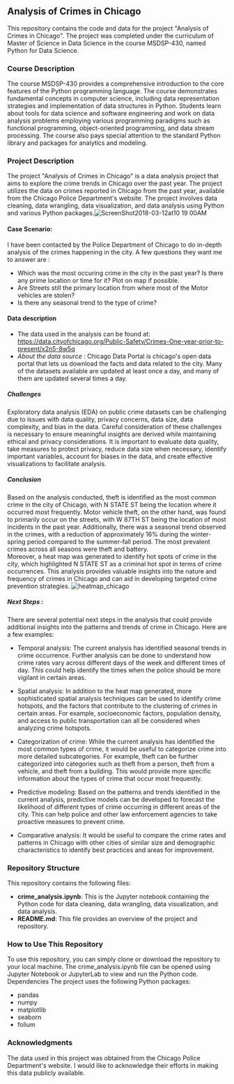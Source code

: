 ## Analysis of Crimes in Chicago
This repository contains the code and data for the project "Analysis of Crimes in Chicago". The project was completed under the curriculum of Master of Science in Data Science in the course MSDSP-430, named Python for Data Science.
### Course Description
The course MSDSP-430 provides a comprehensive introduction to the core features of the Python programming language. The course demonstrates fundamental concepts in computer science, including data representation strategies and implementation of data structures in Python. Students learn about tools for data science and software engineering and work on data analysis problems employing various programming paradigms such as functional programming, object-oriented programming, and data stream processing. The course also pays special attention to the standard Python library and packages for analytics and modeling.
### Project Description
The project "Analysis of Crimes in Chicago" is a data analysis project that aims to explore the crime trends in Chicago over the past year. The project utilizes the data on crimes reported in Chicago from the past year, available from the Chicago Police Department's website. The project involves data cleaning, data wrangling, data visualization, and data analysis using Python and various Python packages.![ScreenShot2018-03-12at10 19 00AM](https://user-images.githubusercontent.com/65723872/225017633-d216eadd-6fe0-4e6f-9bc9-f04af4d7d7c1.png)

#### Case Scenario:
I have been contacted by the Police Department of Chicago to do in-depth analysis of the crimes happening in the city. A few questions they want me to answer are :

- Which was the most occuring crime in the city in the past year? Is there any prime location or time for it? Plot on map if possible.
- Are Streets still the primary location from where most of the Motor vehicles are stolen?
- Is there any seasonal trend to the type of crime? 

#### Data description
- The data used in the analysis can be found at: https://data.cityofchicago.org/Public-Safety/Crimes-One-year-prior-to-present/x2n5-8w5q 
- _About the data source_ : Chicago Data Portal is chicago's open data portal that lets us download the facts and data related to the city. Many of the datasets available are updated at least once a day, and many of them are updated several times a day.

##### Challenges
Exploratory data analysis (EDA) on public crime datasets can be challenging due to issues with data quality, privacy concerns, data size, data complexity, and bias in the data. Careful consideration of these challenges is necessary to ensure meaningful insights are derived while maintaining ethical and privacy considerations. It is important to evaluate data quality, take measures to protect privacy, reduce data size when necessary, identify important variables, account for biases in the data, and create effective visualizations to facilitate analysis.

##### Conclusion
Based on the analysis conducted, theft is identified as the most common crime in the city of Chicago, with N STATE ST being the location where it occurred most frequently. Motor vehicle theft, on the other hand, was found to primarily occur on the streets, with W 87TH ST being the location of most incidents in the past year. Additionally, there was a seasonal trend observed in the crimes, with a reduction of approximately 16% during the winter-spring period compared to the summer-fall period. The most prevalent crimes across all seasons were theft and battery.
<br>
Moreover, a heat map was generated to identify hot spots of crime in the city, which highlighted N STATE ST as a criminal hot spot in terms of crime occurrences. This analysis provides valuable insights into the nature and frequency of crimes in Chicago and can aid in developing targeted crime prevention strategies.
![heatmap_chicago](https://user-images.githubusercontent.com/65723872/225020604-77dfc457-b76f-4f33-b9a3-0e867b0a98e6.JPG)

##### Next Steps :
There are several potential next steps in the analysis that could provide additional insights into the patterns and trends of crime in Chicago. Here are a few examples:

- Temporal analysis: The current analysis has identified seasonal trends in crime occurrence. Further analysis can be done to understand how crime rates vary across different days of the week and different times of day. This could help identify the times when the police should be more vigilant in certain areas.

- Spatial analysis: In addition to the heat map generated, more sophisticated spatial analysis techniques can be used to identify crime hotspots, and the factors that contribute to the clustering of crimes in certain areas. For example, socioeconomic factors, population density, and access to public transportation can all be considered when analyzing crime hotspots.

- Categorization of crime: While the current analysis has identified the most common types of crime, it would be useful to categorize crime into more detailed subcategories. For example, theft can be further categorized into categories such as theft from a person, theft from a vehicle, and theft from a building. This would provide more specific information about the types of crime that occur most frequently.

- Predictive modeling: Based on the patterns and trends identified in the current analysis, predictive models can be developed to forecast the likelihood of different types of crime occurring in different areas of the city. This can help police and other law enforcement agencies to take proactive measures to prevent crime.

- Comparative analysis: It would be useful to compare the crime rates and patterns in Chicago with other cities of similar size and demographic characteristics to identify best practices and areas for improvement.

### Repository Structure
This repository contains the following files:
- **crime_analysis.ipynb**: This is the Jupyter notebook containing the Python code for data cleaning, data wrangling, data visualization, and data analysis.
- **README.md**: This file provides an overview of the project and repository.
### How to Use This Repository
To use this repository, you can simply clone or download the repository to your local machine. The crime_analysis.ipynb file can be opened using Jupyter Notebook or JupyterLab to view and run the Python code.
Dependencies
The project uses the following Python packages:
- pandas
- numpy
- matplotlib
- seaborn
- folium

### Acknowledgments
The data used in this project was obtained from the Chicago Police Department's website. I would like to acknowledge their efforts in making this data publicly available.
